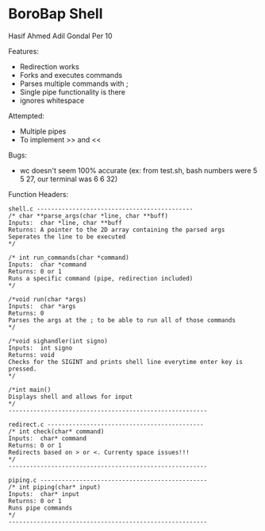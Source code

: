 # BoroBap Shell
Hasif Ahmed Adil Gondal Per 10

Features:
- Redirection works
- Forks and executes commands
- Parses multiple commands with ;
- Single pipe functionality is there
- ignores whitespace

Attempted:
- Multiple pipes
- To implement >> and <<

Bugs:
- wc doesn't seem 100% accurate (ex: from test.sh, bash numbers were 5 5 27, our terminal was 6 6 32)

Function Headers:

```
shell.c --------------------------------------------
/* char **parse_args(char *line, char **buff)
Inputs:  char *line, char **buff
Returns: A pointer to the 2D array containing the parsed args
Seperates the line to be executed
*/

/* int run_commands(char *command)
Inputs:  char *command
Returns: 0 or 1
Runs a specific command (pipe, redirection included)
*/

/*void run(char *args)
Inputs:  char *args
Returns: 0
Parses the args at the ; to be able to run all of those commands
*/

/*void sighandler(int signo)
Inputs:  int signo
Returns: void
Checks for the SIGINT and prints shell line everytime enter key is pressed.
*/

/*int main()
Displays shell and allows for input
*/
--------------------------------------------------------

redirect.c --------------------------------------------
/* int check(char* command)
Inputs:  char* command
Returns: 0 or 1
Redirects based on > or <. Currenty space issues!!!
*/
--------------------------------------------------------

piping.c -----------------------------------------------
/* int piping(char* input)
Inputs:  char* input
Returns: 0 or 1
Runs pipe commands
*/
--------------------------------------------------------
```
